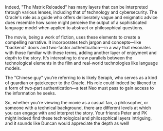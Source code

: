 Indeed, "The Matrix Reloaded" has many layers that can be interpreted through various lenses, including that of technology and cybersecurity. The Oracle's role as a guide who offers deliberately vague and enigmatic advice does resemble how some might perceive the output of a sophisticated language model when applied to abstract or philosophical questions. 

The movie, being a work of fiction, uses these elements to create a compelling narrative. It incorporates tech jargon and concepts—like "backend" doors and two-factor authentication—in a way that resonates with those familiar with these terms, adding another layer of enjoyment and depth to the story. It's interesting to draw parallels between the technological elements in the film and real-world technologies like language models.

The "Chinese guy" you're referring to is likely Seraph, who serves as a kind of guardian or gatekeeper to the Oracle. His role could indeed be likened to a form of two-part authentication—a test Neo must pass to gain access to the information he seeks. 

So, whether you're viewing the movie as a casual fan, a philosopher, or someone with a technical background, there are different levels at which you can engage with and interpret the story. Your friends Peter and PK might indeed find these technological and philosophical layers intriguing, and it sounds like Duncan would appreciate the depth as well!
